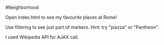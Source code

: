 #Neighborhood

Open index.html to see my favourite places at Rome!

Use filtering to see just part of markers. Hint: try "piazza" or "Pantheon".

I used Wikipedia API for AJAX call.